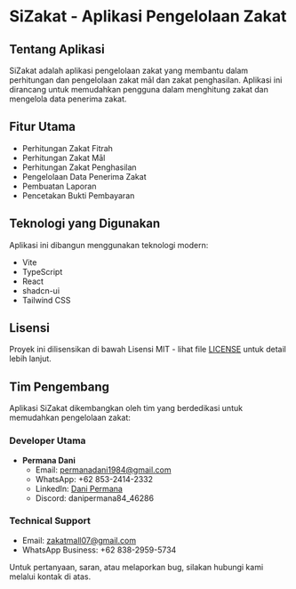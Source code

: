 # SiZakat - Aplikasi Pengelolaan Zakat

## Tentang Aplikasi

SiZakat adalah aplikasi pengelolaan zakat yang membantu dalam perhitungan dan pengelolaan zakat māl dan zakat penghasilan. Aplikasi ini dirancang untuk memudahkan pengguna dalam menghitung zakat dan mengelola data penerima zakat.

## Fitur Utama

- Perhitungan Zakat Fitrah 
- Perhitungan Zakat Māl
- Perhitungan Zakat Penghasilan
- Pengelolaan Data Penerima Zakat
- Pembuatan Laporan
- Pencetakan Bukti Pembayaran


## Teknologi yang Digunakan

Aplikasi ini dibangun menggunakan teknologi modern:

- Vite
- TypeScript
- React
- shadcn-ui
- Tailwind CSS


## Lisensi

Proyek ini dilisensikan di bawah Lisensi MIT - lihat file [LICENSE](LICENSE) untuk detail lebih lanjut.

## Tim Pengembang

Aplikasi SiZakat dikembangkan oleh tim yang berdedikasi untuk memudahkan pengelolaan zakat:

### Developer Utama
- **Permana Dani**
  - Email: permanadani1984@gmail.com
  - WhatsApp: +62 853-2414-2332
  - LinkedIn: [Dani Permana](www.linkedin.com/in/dani-permana-093149149)
  - Discord: danipermana84_46286
### Technical Support
- Email: zakatmall07@gmail.com
- WhatsApp Business: +62 838-2959-5734

Untuk pertanyaan, saran, atau melaporkan bug, silakan hubungi kami melalui kontak di atas.
